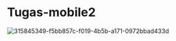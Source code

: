 # Tugas-mobile2
![315845349-f5bb857c-f019-4b5b-a171-0972bbad433d](https://github.com/danur77/Tugas-mobile2/assets/115677839/f0c1c4f6-c884-431a-a266-cca06eb0a630)
